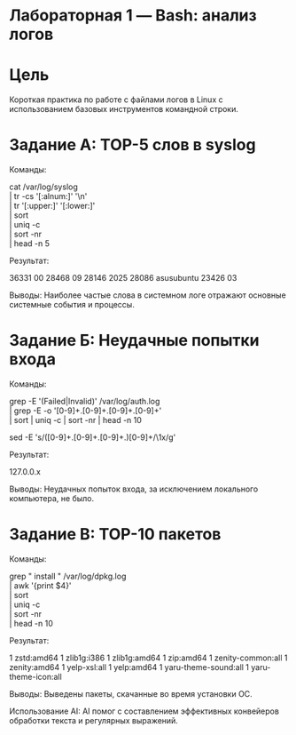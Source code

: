 # Лабораторная 1 — Bash: анализ логов

# Цель
Короткая практика по работе с файлами логов в Linux с использованием базовых инструментов командной строки.

# Задание А: TOP-5 слов в syslog

Команды:

cat /var/log/syslog \
  | tr -cs '[:alnum:]' '\n' \
  | tr '[:upper:]' '[:lower:]' \
  | sort \
  | uniq -c \
  | sort -nr \
  | head -n 5
  
Результат:

  36331 00
  28468 09
  28146 2025
  28086 asusubuntu
  23426 03

Выводы:
Наиболее частые слова в системном логе отражают основные системные события и процессы.

# Задание Б: Неудачные попытки входа

Команды:

grep -E '(Failed|Invalid)' /var/log/auth.log \
  | grep -E -o '[0-9]+\.[0-9]+\.[0-9]+\.[0-9]+' \
  | sort | uniq -c | sort -nr | head -n 10

sed -E 's/([0-9]+\.[0-9]+\.[0-9]+\.)[0-9]+/\1x/g'

Результат:

127.0.0.x

Выводы:
Неудачных попыток входа, за исключением локального компьютера, не было.

# Задание В: TOP-10 пакетов

Команды:

grep " install " /var/log/dpkg.log \
  | awk '{print $4}' \
  | sort \
  | uniq -c \
  | sort -nr \
  | head -n 10
  
Результат:

1 zstd:amd64
1 zlib1g:i386
1 zlib1g:amd64
1 zip:amd64
1 zenity-common:all
1 zenity:amd64
1 yelp-xsl:all
1 yelp:amd64
1 yaru-theme-sound:all
1 yaru-theme-icon:all

Выводы:
Выведены пакеты, скачанные во время установки ОС.

Использование AI:
AI помог с составлением эффективных конвейеров обработки текста и регулярных выражений.
